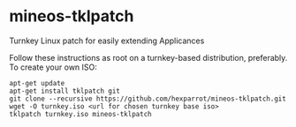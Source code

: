 mineos-tklpatch
===============

Turnkey Linux patch for easily extending Applicances

Follow these instructions as root on a turnkey-based distribution, preferably. To create your own ISO:

    apt-get update
    apt-get install tklpatch git
    git clone --recursive https://github.com/hexparrot/mineos-tklpatch.git
    wget -O turnkey.iso <url for chosen turnkey base iso>
    tklpatch turnkey.iso mineos-tklpatch
